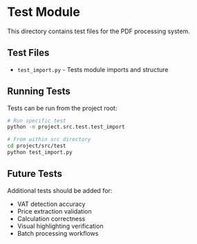 # Test Module

This directory contains test files for the PDF processing system.

## Test Files

- `test_import.py` - Tests module imports and structure

## Running Tests

Tests can be run from the project root:

```bash
# Run specific test
python -m project.src.test.test_import

# From within src directory
cd project/src/test
python test_import.py
```

## Future Tests

Additional tests should be added for:
- VAT detection accuracy
- Price extraction validation
- Calculation correctness
- Visual highlighting verification
- Batch processing workflows

